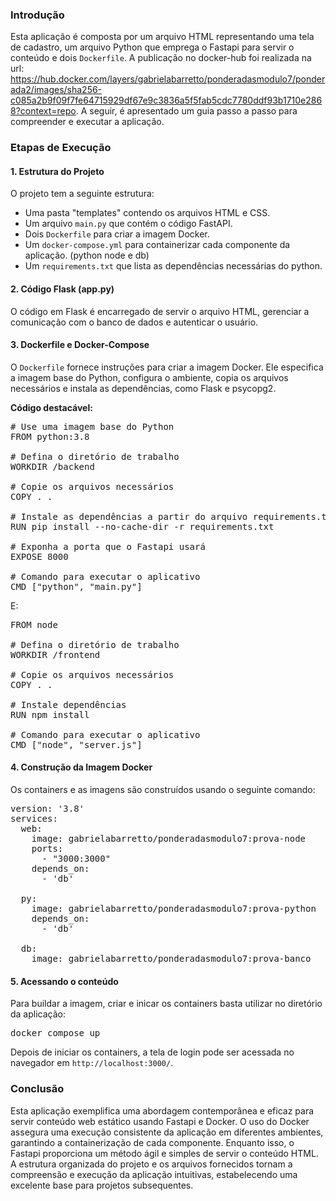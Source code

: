 ### Introdução

Esta aplicação é composta por um arquivo HTML representando uma tela de cadastro, um arquivo Python que emprega o Fastapi para servir o conteúdo e dois `Dockerfile`. A publicação no docker-hub foi realizada na url: https://hub.docker.com/layers/gabrielabarretto/ponderadasmodulo7/ponderada2/images/sha256-c085a2b9f09f7fe64715929df67e9c3836a5f5fab5cdc7780ddf93b1710e2868?context=repo. A seguir, é apresentado um guia passo a passo para compreender e executar a aplicação. 

### Etapas de Execução

#### 1. Estrutura do Projeto

O projeto tem a seguinte estrutura:

- Uma pasta "templates" contendo os arquivos HTML e CSS.
- Um arquivo `main.py` que contém o código FastAPI.
- Dois `Dockerfile` para criar a imagem Docker.
- Um `docker-compose.yml` para containerizar cada componente da aplicação. (python node e db)
- Um `requirements.txt` que lista as dependências necessárias do python.

#### 2. Código Flask (app.py)

O código em Flask é encarregado de servir o arquivo HTML, gerenciar a comunicação com o banco de dados e autenticar o usuário.

#### 3. Dockerfile e Docker-Compose

O `Dockerfile` fornece instruções para criar a imagem Docker. Ele especifica a imagem base do Python, configura o ambiente, copia os arquivos necessários e instala as dependências, como Flask e psycopg2.

**Código destacável:**

<pre># Use uma imagem base do Python
FROM python:3.8

# Defina o diretório de trabalho
WORKDIR /backend

# Copie os arquivos necessários
COPY . .

# Instale as dependências a partir do arquivo requirements.txt
RUN pip install --no-cache-dir -r requirements.txt

# Exponha a porta que o Fastapi usará
EXPOSE 8000

# Comando para executar o aplicativo
CMD ["python", "main.py"]
</pre>

E:

<pre>FROM node

# Defina o diretório de trabalho
WORKDIR /frontend

# Copie os arquivos necessários
COPY . .

# Instale dependências
RUN npm install

# Comando para executar o aplicativo
CMD ["node", "server.js"]
</pre>


#### 4. Construção da Imagem Docker

Os containers e as imagens são construídos usando o seguinte comando:

<pre>version: '3.8'
services:
  web:
    image: gabrielabarretto/ponderadasmodulo7:prova-node
    ports:
      - "3000:3000"
    depends_on:
      - 'db'

  py:
    image: gabrielabarretto/ponderadasmodulo7:prova-python
    depends_on:
      - 'db'

  db:
    image: gabrielabarretto/ponderadasmodulo7:prova-banco</pre>

#### 5. Acessando o conteúdo

Para buildar a imagem, criar e inicar os containers basta utilizar no diretório da aplicação:

<pre>docker compose up</pre>

Depois de iniciar os containers, a tela de login pode ser acessada no navegador em `http://localhost:3000/`.

### Conclusão

Esta aplicação exemplifica uma abordagem contemporânea e eficaz para servir conteúdo web estático usando Fastapi e Docker. O uso do Docker assegura uma execução consistente da aplicação em diferentes ambientes, garantindo a containerização de cada componente. Enquanto isso, o Fastapi proporciona um método ágil e simples de servir o conteúdo HTML. A estrutura organizada do projeto e os arquivos fornecidos tornam a compreensão e execução da aplicação intuitivas, estabelecendo uma excelente base para projetos subsequentes.
